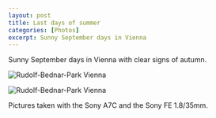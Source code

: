 ```yaml
---
layout: post
title: Last days of summer
categories: [Photos]
excerpt: Sunny September days in Vienna
---
```


Sunny September days in Vienna with clear signs of autumn.

![Rudolf-Bednar-Park Vienna](../images/20210811/late-summer1.jpg)

![Rudolf-Bednar-Park Vienna](../images/20210811/late-summer2.jpg)


Pictures taken with the Sony A7C and the Sony FE 1.8/35mm.
